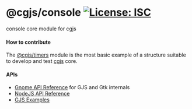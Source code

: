 # @cgjs/console [![License: ISC](https://img.shields.io/badge/License-ISC-yellow.svg)](https://opensource.org/licenses/ISC)

console core module for cgjs

#### How to contribute

The [@cgjs/timers](https://github.com/cgjs/cgjs-timers) module is the most basic example of a structure suitable to develop and test [cgjs](https://github.com/cgjs/cgjs) core.

#### APIs

  * [Gnome API Reference](https://developer.gnome.org/references) for GJS and Gtk internals
  * [NodeJS API Reference](https://nodejs.org/api/documentation.html)
  * [GJS Examples](https://github.com/optimisme/gjs-examples)